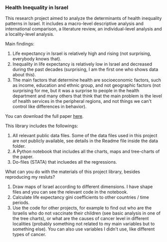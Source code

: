 ### Health Inequality in Israel

This research project aimed to analyze the determinants of health inequality patterns in Israel. It includes a macro-level descriptive analysis and international comparison, a literature review, an individual-level analysis and a locality-level analysis.

Main findings:
1. Life expectancy in Israel is relatively high and rising (not surprising, everybody knows that). 
2. Inequality in life expectancy is relatively low in Israel and decreased during the past decades (surprising, I am the first one who shows data about this).
3. The main factors that determine health are socioeconomic factors, such as income, education and ethnic group, and not geographic factors (not surprising for me, but it was a surprise to people in the health department and many others that think that the main problem is the level of health services in the peripheral regions, and not things we can't control like differences in behavior). 

You can download the full paper <a href= "https://orikatz.files.wordpress.com/2020/01/health-inequality.pdf">here</a>.

This library includes the followings:
1. All relevant public data files. Some of the data files used in this project are not publicly available, see details in the Readme file inside the data folder.
2. A Python notebook that includes all the charts, maps and tree-charts of the paper. 
3. Do-files (STATA) that incluedes all the regressions. 

What can you do with the materials of this project library, besides reproducing my resluts?
1. Draw maps of Israel according to different dimensions. I have shape files and you can see the relevant code in the notebook.
2. Calculate life expectancy gini coefficients to other countries / time periods.
3. Use the code for other projects, for example to find out who are the Israelis who do not vaccinate their children (see basic analysis in one of the tree charts), or what are the causes of cancer level in different localities (probably something not related to my main variables but to something else). You can also use variables I didn't use, like different types of cancer. 



